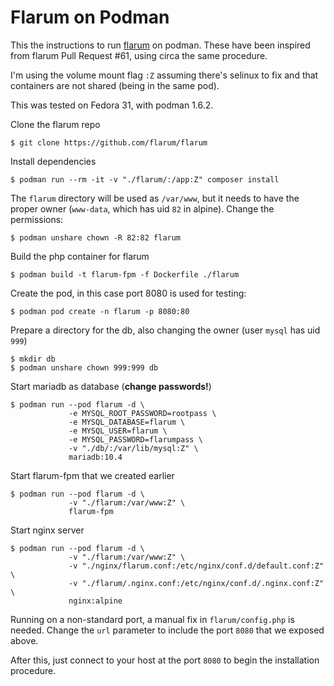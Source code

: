 # Flarum on Podman

This the instructions to run [flarum](https://flarum.org/) on podman.
These have been inspired from flarum Pull Request #61, using circa
the same procedure.

I'm using the volume mount flag `:Z` assuming there's selinux to fix
and that containers are not shared (being in the same pod).

This was tested on Fedora 31, with podman 1.6.2.

Clone the flarum repo

    $ git clone https://github.com/flarum/flarum

Install dependencies

    $ podman run --rm -it -v "./flarum/:/app:Z" composer install

The `flarum` directory will be used as `/var/www`, but it needs
to have the proper owner (`www-data`, which has uid `82` in alpine).
Change the permissions:

    $ podman unshare chown -R 82:82 flarum

Build the php container for flarum

    $ podman build -t flarum-fpm -f Dockerfile ./flarum

Create the pod, in this case port 8080 is used for testing:

    $ podman pod create -n flarum -p 8080:80

Prepare a directory for the db, also changing the owner
(user `mysql` has uid `999`)

    $ mkdir db
    $ podman unshare chown 999:999 db

Start mariadb as database (**change passwords!**)

    $ podman run --pod flarum -d \
                 -e MYSQL_ROOT_PASSWORD=rootpass \
                 -e MYSQL_DATABASE=flarum \
                 -e MYSQL_USER=flarum \
                 -e MYSQL_PASSWORD=flarumpass \
                 -v "./db/:/var/lib/mysql:Z" \
                 mariadb:10.4

Start flarum-fpm that we created earlier

    $ podman run --pod flarum -d \
                 -v "./flarum:/var/www:Z" \
                 flarum-fpm

Start nginx server

    $ podman run --pod flarum -d \
                 -v "./flarum:/var/www:Z" \
                 -v "./nginx/flarum.conf:/etc/nginx/conf.d/default.conf:Z" \
                 -v "./flarum/.nginx.conf:/etc/nginx/conf.d/.nginx.conf:Z" \
                 nginx:alpine

Running on a non-standard port, a manual fix in `flarum/config.php` is needed.
Change the `url` parameter to include the port `8080` that we exposed above.

After this, just connect to your host at the port `8080` to begin the
installation procedure.
